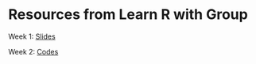 # Resources from Learn R with Group 

Week 1: [Slides](https://rugnepal.github.io/learnRgroup/week_1/slides.html)

Week 2: [Codes](https://rugnepal.github.io/learnRgroup/week_2/demo_analysis.html)
